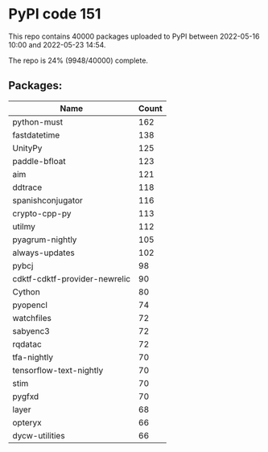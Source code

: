 # PyPI code 151

This repo contains 40000 packages uploaded to PyPI between 
2022-05-16 10:00 and 2022-05-23 14:54.

The repo is 24% (9948/40000) complete.

## Packages:

| Name  | Count |
| ----- | ----- |
| python-must | 162 |
| fastdatetime | 138 |
| UnityPy | 125 |
| paddle-bfloat | 123 |
| aim | 121 |
| ddtrace | 118 |
| spanishconjugator | 116 |
| crypto-cpp-py | 113 |
| utilmy | 112 |
| pyagrum-nightly | 105 |
| always-updates | 102 |
| pybcj | 98 |
| cdktf-cdktf-provider-newrelic | 90 |
| Cython | 80 |
| pyopencl | 74 |
| watchfiles | 72 |
| sabyenc3 | 72 |
| rqdatac | 72 |
| tfa-nightly | 70 |
| tensorflow-text-nightly | 70 |
| stim | 70 |
| pygfxd | 70 |
| layer | 68 |
| opteryx | 66 |
| dycw-utilities | 66 |


